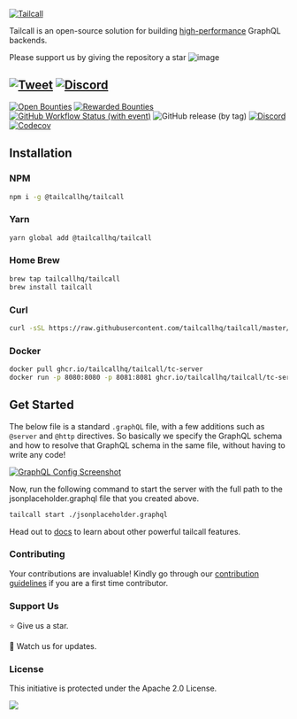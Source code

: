 [![Tailcall](https://raw.githubusercontent.com/tailcallhq/tailcall/main/assets/logo_main.svg)](https://tailcall.run)

Tailcall is an open-source solution for building [high-performance] GraphQL backends.

Please support us by giving the repository a star
![image](https://raw.githubusercontent.com/tailcallhq/tailcall/main/assets/star-our-repo.gif)

[high-performance]: https://github.com/tailcallhq/graphql-benchmarks

[![Tweet](https://img.shields.io/twitter/url/http/shields.io.svg?style=for-the-badge&logo=x&color=yellow&labelColor=yellow)](https://twitter.com/intent/tweet?text=%40tailcallhq%20GraphQL%20platform%20engineered%20for%20scale%0AA%20cloud%20native%20solution%20to%20streamline%20API%20management%20across%20edge%2C%20middle%2C%20and%20service%20layers.%20%20%0ACheck%20it%20out%20at%20%F0%9F%94%97https%3A%2F%2Ftailcall.run%20%0A&url=https://github.com/tailcallhq/tailcall%20%0A&hashtags=apiplatform,graphql,nocode,performance,opensource,developers)
[![Discord](https://img.shields.io/discord/1044859667798568962?style=for-the-badge&cacheSeconds=120&logo=discord)](https://discord.gg/Q2ZExpFCnA)
---

[![Open Bounties](https://img.shields.io/endpoint?url=https%3A%2F%2Fconsole.algora.io%2Fapi%2Fshields%2Ftailcallhq%2Fbounties%3Fstatus%3Dopen&style=for-the-badge)](https://console.algora.io/org/tailcallhq/bounties?status=open)
[![Rewarded Bounties](https://img.shields.io/endpoint?url=https%3A%2F%2Fconsole.algora.io%2Fapi%2Fshields%2Ftailcallhq%2Fbounties%3Fstatus%3Dcompleted&style=for-the-badge)](https://console.algora.io/org/tailcallhq/bounties?status=completed)
[![GitHub Workflow Status (with event)](https://img.shields.io/github/actions/workflow/status/tailcallhq/tailcall/ci.yml?style=for-the-badge)](https://github.com/tailcallhq/tailcall/actions)
![GitHub release (by tag)](https://img.shields.io/github/downloads/tailcallhq/tailcall/total?style=for-the-badge)
[![Discord](https://img.shields.io/discord/1044859667798568962?style=for-the-badge&cacheSeconds=60)](https://discord.gg/Q2ZExpFCnA)
[![Codecov](https://img.shields.io/codecov/c/github/tailcallhq/tailcall?style=for-the-badge)](https://app.codecov.io/gh/tailcallhq/tailcall)

## Installation

### NPM

```bash
npm i -g @tailcallhq/tailcall
```

### Yarn

```bash
yarn global add @tailcallhq/tailcall
```

### Home Brew

```bash
brew tap tailcallhq/tailcall
brew install tailcall
```

### Curl

```bash
curl -sSL https://raw.githubusercontent.com/tailcallhq/tailcall/master/install.sh | bash
```

### Docker

```bash
docker pull ghcr.io/tailcallhq/tailcall/tc-server
docker run -p 8080:8080 -p 8081:8081 ghcr.io/tailcallhq/tailcall/tc-server
```

## Get Started

The below file is a standard `.graphQL` file, with a few additions such as `@server` and `@http` directives. So basically we specify the GraphQL schema and how to resolve that GraphQL schema in the same file, without having to write any code!

[![GraphQL Config Screenshot](https://raw.githubusercontent.com/tailcallhq/tailcall/main/assets/json_placeholder.png)](https://raw.githubusercontent.com/tailcallhq/tailcall/main/examples/jsonplaceholder.graphql)

Now, run the following command to start the server with the full path to the jsonplaceholder.graphql file that you created above.

```bash
tailcall start ./jsonplaceholder.graphql
```

Head out to [docs] to learn about other powerful tailcall features.

[docs]: https://tailcall.run/docs

### Contributing

Your contributions are invaluable! Kindly go through our [contribution guidelines] if you are a first time contributor.

[contribution guidelines]: ./.github/contributing.md

### Support Us

⭐️ Give us a star.

👀 Watch us for updates.

### License

This initiative is protected under the Apache 2.0 License.

<img referrerpolicy="no-referrer-when-downgrade" src="https://static.scarf.sh/a.png?x-pxid=82cc2ee2-ff41-4844-9ae6-c9face103e81" />

